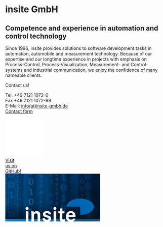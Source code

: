 # insite GmbH

## Competence and experience in automation and control technology
Since 1996, insite provides solutions to software development tasks in automation, automobile and measurement technology.
Because of our expertise and our longtime experience in projects with emphasis on Process-Control, Process-Visualization,
Measurement- and Control-systems and industrial communication, we enjoy the confidence of many nameable clients.
<div class="triple-tile">
<div class="contact-us tile">
    <div class="contact-header">
        Contact us!
    </div>
    <p class="contact-info">
        Tel. +49 7121 1072-0
        <br />
        Fax +49 7121 1072-99
        <br />E-Mail:
        <a href="javascript:linkTo_UnCryptMailto('ocknvq,kphqBkpukvg/iodj0fg');" title="Opens a window to send an E-Mail" class="mail">
        info(at)insite-gmbh.de
        </a>
        <br />
        <a href="http://www.insite-gmbh.de/kontakt.html" title="Opens a contact form">Contact form</a>
    </p>
</div>
<a class="github-ref-tile tile" href="https://github.com/insite-gmbh" title="Visit insite GmbH on GitHub!">
    <div class="tile-container">
        <img src="../images/GitHubWhite120px.png" />
        <div>Visit<br/>us on<br/>GitHub!</div>
    </div>
</a>
<div class="homepage-logo-tile tile">
    <a href="http://www.insite-gmbh.de" title="Visit our website insite-gmbh.de">
        <img src="../images/websiteLogoTile.png"/>
    </a>
</div> 
</div>
